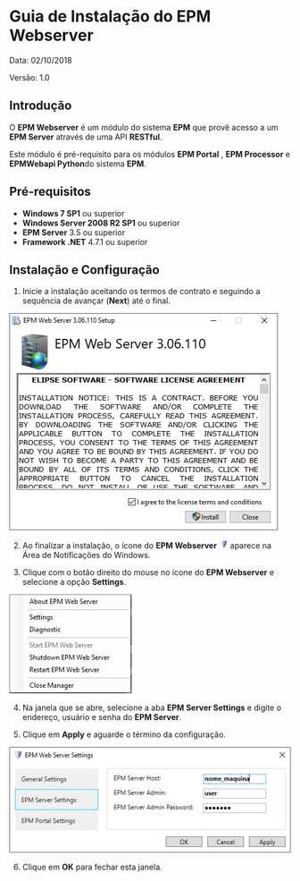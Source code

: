 # Guia de Instalação do EPM Webserver

Data: 02/10/2018

Versão: 1.0

## Introdução

O **EPM Webserver** é um módulo do sistema **EPM** que provê acesso a um **EPM Server** através de uma API **RESTful**.

Este módulo é pré-requisito para os módulos **EPM Portal** , **EPM Processor**  e **EPMWebapi Python**do sistema **EPM**.

## Pré-requisitos

+ **Windows 7 SP1** ou superior
+ **Windows Server 2008 R2 SP1** ou superior
+ **EPM Server** 3.5 ou superior
+ **Framework .NET** 4.7.1 ou superior

## Instalação e Configuração

1. Inicie a instalação aceitando os termos de contrato e seguindo a sequência de avançar (**Next**) até o final.

![instalacao1](images/webserver_instalacao1.PNG "Instalador do EPM Webserver")

2. Ao finalizar a instalação, o ícone do **EPM Webserver** ![epm webserver icon](./images/webserver_icon.PNG "EPM Webserver") aparece na Área de Notificações do Windows.

3. Clique com o botão direito do mouse no ícone do **EPM Webserver** e selecione a opção **Settings**.

![abrir Settings](images/webserver_menu.PNG "Menu contextual do EPM Webserver")

4. Na janela que se abre, selecione a aba **EPM Server Settings** e digite o endereço, usuário e senha do **EPM Server**.

5. Clique em **Apply** e aguarde o término da configuração.

![EPM Server Settings](images/webserver_configuracao.PNG "Aba EPM Server Settings")

6. Clique em **OK** para fechar esta janela.

